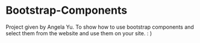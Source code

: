 # Bootstrap-Components
Project given by Angela Yu. To show how to use bootstrap components and select them from the website and use them on your site. : )
